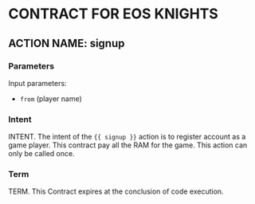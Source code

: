 # CONTRACT FOR EOS KNIGHTS

## ACTION NAME: signup

### Parameters
Input parameters:

* `from` (player name)

### Intent
INTENT. The intent of the `{{ signup }}` action is to register account as a game player. This contract pay all the RAM for the game. This action can only be called once.

### Term
TERM. This Contract expires at the conclusion of code execution.
